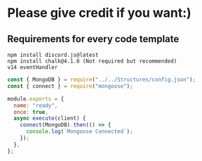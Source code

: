 # Please give credit if you want:)

## Requirements for every code template
```
npm install discord.js@latest
npm install chalk@4.1.0 (Not required but recommended)
v14 eventHandler
```

```js
const { MongoDB } = require("../../Structures/config.json");
const { connect } = require("mongoose");

module.exports = {
  name: "ready",
  once: true,
  async execute(client) {
    connect(MongoDB).then(() => {
      console.log(`Mongoose Connected`);
    });
  },
};
```

